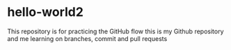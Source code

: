 # hello-world2
This repository is for practicing the GitHub flow
this is my Github repository and me learning on branches, commit and pull requests
